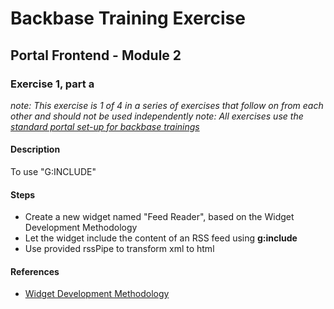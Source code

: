 # Backbase Training Exercise

## Portal Frontend - Module 2

### Exercise 1, part a

_note: This exercise is 1 of 4 in a series of exercises that follow on from each other and should not be used independently_
_note: All exercises use the [standard portal set-up for backbase trainings](https://my.backbase.com/resources/how-to-guides/getting-your-first-launchpad-based-portal-set-up/)_

#### Description

To use "G:INCLUDE"

#### Steps

 - Create a new widget named "Feed Reader", based on the Widget Development Methodology
 - Let the widget include the content of an RSS feed using **g:include**
 - Use provided rssPipe to transform xml to html

#### References

 - [Widget Development Methodology](https://github.com/Backbase/methodology-widget-development)
